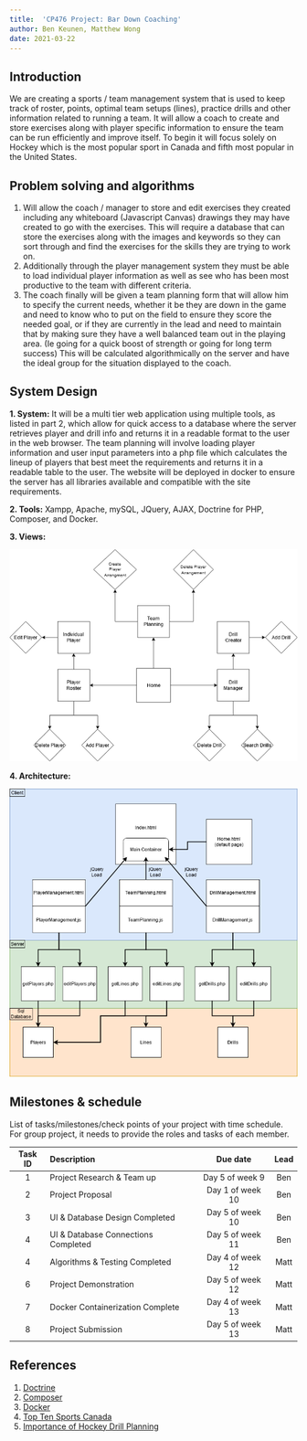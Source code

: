 ```yaml
---
title:  'CP476 Project: Bar Down Coaching'
author: Ben Keunen, Matthew Wong
date: 2021-03-22
---
```


## Introduction

We are creating a sports / team management system that is used to keep track of roster, points, optimal team setups (lines), practice drills and other information related to running a team. It will allow a coach to create and store exercises along with player specific information to ensure the team can be run efficiently and improve itself. To begin it will focus solely on Hockey which is the most popular sport in Canada and fifth most popular in the United States.
 
## Problem solving and algorithms

1. Will allow the coach / manager to store and edit exercises they created including any whiteboard (Javascript Canvas) drawings they may have created to go with the exercises. This will require a database that can store the exercises along with the images and keywords so they can sort through and find the exercises for the skills they are trying to work on.
2. Additionally through the player management system they must be able to load individual player information as well as see who has been most productive to the team with different criteria.
3. The coach finally will be given a team planning form that will allow him to specify the current needs, whether it be they are down in the game and need to know who to put on the field to ensure they score the needed goal, or if they are currently in the lead and need to maintain that by making sure they have a well balanced team out in the playing area. (Ie going for a quick boost of strength or going for long term success) This will be calculated algorithmically on the server and have the ideal group for the situation displayed to the coach.

## System Design

**1. System:** It will be a multi tier web application using multiple tools, as listed in part 2, which allow for quick access to a database where the server retrieves player and drill info and returns it in a readable format to the user in the web browser. The team planning will involve loading player information and user input parameters into a php file which calculates the lineup of players that best meet the requirements and returns it in a readable table to the user. The website will be deployed in docker to ensure the server has all libraries available and compatible with the site requirements.

**2. Tools:** Xampp, Apache, mySQL, JQuery, AJAX, Doctrine for PHP, Composer, and Docker.

**3. Views:**

![](documentationImages/views.png)

**4. Architecture:**
   
![](documentationImages/Architectures.png)




## Milestones & schedule

List of tasks/milestones/check points of your project with time schedule. For group project, it needs to provide the roles and tasks of each member.


| Task ID | Description   |  Due date | Lead   |  
| :----:  | :------------ | :-----:   | :------: |  
|  1      | Project Research & Team up | Day 5 of week 9 | Ben | 
|  2      | Project Proposal | Day 1 of week 10 | Ben |
|  3      | UI & Database Design Completed  | Day 5 of week 10 | Ben  |
|  4      | UI & Database Connections Completed | Day 5 of week 11 | Ben  |
|  4      | Algorithms & Testing Completed | Day 4 of week 12 | Matt  |
|  6      | Project Demonstration | Day 5 of week 12 | Matt  |
|  7      | Docker Containerization Complete | Day 4 of week 13 | Matt  |
|  8      | Project Submission | Day 5 of week 13 |Matt   |


## References

1. [Doctrine](https://www.doctrine-project.org/)
2. [Composer](https://getcomposer.org/)
3. [Docker](https://www.docker.com/)
4. [Top Ten Sports Canada](https://sportytell.com/sports/top-10-most-popular-sports-in-canada/)
5. [Importance of Hockey Drill Planning](https://www.hockeyshare.com/blog/comments-thoughts/hockey-rink-diagrams-practice-plan-templates/)